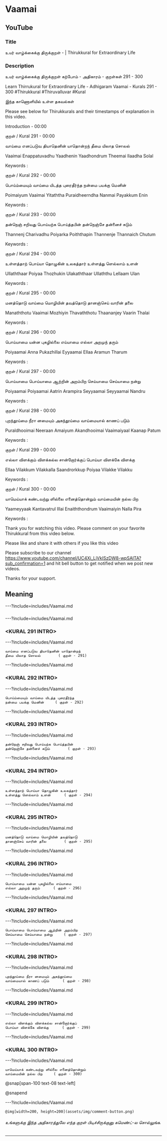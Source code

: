 # Vaamai 

## YouTube 


### Title 


உயர் வாழ்க்கைக்கு திருக்குறள் - <ADHIGARAM> | Thirukkural for Extraordinary Life  


### Description 


உயர் வாழ்க்கைக்கு திருக்குறள் கற்போம் - அதிகாரம் <ADHIGARAM> - குறள்கள் 291 - 300  


Learn Thirrukural for Extraordinary Life - Adhigaram Vaamai - Kurals 291 - 300 #Thirukkural #Thiruvalluvar #Kural  


இந்த காணொளியில் உள்ள தகவல்கள் 


<THUMBNAIL POINTS> 


Please see below for Thirukkurals  and their timestamps of explanation in this video. 


Introduction - 00:00 


குறள் / Kural 291 - 00:00 

வாய்மை எனப்படுவ தியாதெனின் யாதொன்றந்
தீமை யிலாத சொலல்		

Vaaimai Enappatuvadhu  Yaadhenin  Yaadhondrum
Theemai  Ilaadha  Solal 		

Keywords : 

குறள் / Kural 292 - 00:00 

பொய்ம்மையும் வாய்மை யிடத்த புரைதீர்ந்த
நன்மை பயக்கு மெனின்		

Poimaiyum Vaaimai  Yitaththa  Puraidheerndha
Nanmai  Payakkum  Enin 		

Keywords : 

குறள் / Kural 293 - 00:00 

தன்நெஞ் சறிவது பொய்யற்க பொய்த்தபின்
தன்நெஞ்சே தன்னைச் சுடும்		

Thannenj Charivadhu  Poiyarka  Poiththapin
Thannenje  Thannaich  Chutum 		

Keywords : 

குறள் / Kural 294 - 00:00 

உள்ளத்தாற் பொய்யா தொழுகின் உலகத்தார்
உள்ளத்து ளெல்லாம் உளன்		

Ullaththaar Poiyaa  Thozhukin  Ulakaththaar
Ullaththu  Lellaam  Ulan 		

Keywords : 

குறள் / Kural 295 - 00:00 

மனத்தொடு வாய்மை மொழியின் தவத்தொடு
தானஞ்செய் வாரின் தலை		

Manaththotu Vaaimai  Mozhiyin  Thavaththotu
Thaananjey  Vaarin  Thalai 		

Keywords : 

குறள் / Kural 296 - 00:00 

பொய்யாமை யன்ன புகழில்லை எய்யாமை
எல்லா அறமுந் தரும்		

Poiyaamai Anna  Pukazhillai  Eyyaamai
Ellaa  Aramun  Tharum 		

Keywords : 

குறள் / Kural 297 - 00:00 

பொய்யாமை பொய்யாமை ஆற்றின் அறம்பிற
செய்யாமை செய்யாமை நன்று		

Poiyaamai Poiyaamai  Aatrin  Arampira
Seyyaamai  Seyyaamai  Nandru 		

Keywords : 

குறள் / Kural 298 - 00:00 

புறந்தூய்மை நீரா னமையும் அகந்தூய்மை
வாய்மையால் காணப் படும்		

Puraldhooimai Neeraan  Amaiyum  Akandhooimai
Vaaimaiyaal  Kaanap  Patum 		

Keywords : 

குறள் / Kural 299 - 00:00 

எல்லா விளக்கும் விளக்கல்ல சான்றோர்க்குப்
பொய்யா விளக்கே விளக்கு		

Ellaa Vilakkum  Vilakkalla  Saandrorkkup
Poiyaa  Vilakke  Vilakku 		

Keywords : 

குறள் / Kural 300 - 00:00 

யாமெய்யாக் கண்டவற்று ளில்லை எனைத்தொன்றும்
வாய்மையின் நல்ல பிற		

Yaameyyaak Kantavatrul  Illai  Enaiththondrum
Vaaimaiyin  Nalla  Pira 		

Keywords : 



Thank you for watching this video. Please comment on your favorite Thirukkural from this video below. 


Please like and share it with others if you like this video 


Please subscribe to our channel https://www.youtube.com/channel/UC4Xi_LjVkISzDW8-wpSAITA?sub_confirmation=1 and hit bell button to get notified when we post new videos. 


Thanks for your support. 


## Meaning 

---?include=includes/Vaamai.md 

### <ADHIGHARAM INTRO> 

---?include=includes/Vaamai.md 

### <KURAL 291 INTRO> 

---?include=includes/Vaamai.md 

```
வாய்மை எனப்படுவ தியாதெனின் யாதொன்றந்
தீமை யிலாத சொலல்		( குறள் - 291)
```
---?include=includes/Vaamai.md 

### <KURAL 292 INTRO> 

---?include=includes/Vaamai.md 

```
பொய்ம்மையும் வாய்மை யிடத்த புரைதீர்ந்த
நன்மை பயக்கு மெனின்		( குறள் - 292)
```
---?include=includes/Vaamai.md 

### <KURAL 293 INTRO> 

---?include=includes/Vaamai.md 

```
தன்நெஞ் சறிவது பொய்யற்க பொய்த்தபின்
தன்நெஞ்சே தன்னைச் சுடும்		( குறள் - 293)
```
---?include=includes/Vaamai.md 

### <KURAL 294 INTRO> 

---?include=includes/Vaamai.md 

```
உள்ளத்தாற் பொய்யா தொழுகின் உலகத்தார்
உள்ளத்து ளெல்லாம் உளன்		( குறள் - 294)
```
---?include=includes/Vaamai.md 

### <KURAL 295 INTRO> 

---?include=includes/Vaamai.md 

```
மனத்தொடு வாய்மை மொழியின் தவத்தொடு
தானஞ்செய் வாரின் தலை		( குறள் - 295)
```
---?include=includes/Vaamai.md 

### <KURAL 296 INTRO> 

---?include=includes/Vaamai.md 

```
பொய்யாமை யன்ன புகழில்லை எய்யாமை
எல்லா அறமுந் தரும்		( குறள் - 296)
```
---?include=includes/Vaamai.md 

### <KURAL 297 INTRO> 

---?include=includes/Vaamai.md 

```
பொய்யாமை பொய்யாமை ஆற்றின் அறம்பிற
செய்யாமை செய்யாமை நன்று		( குறள் - 297)
```
---?include=includes/Vaamai.md 

### <KURAL 298 INTRO> 

---?include=includes/Vaamai.md 

```
புறந்தூய்மை நீரா னமையும் அகந்தூய்மை
வாய்மையால் காணப் படும்		( குறள் - 298)
```
---?include=includes/Vaamai.md 

### <KURAL 299 INTRO> 

---?include=includes/Vaamai.md 

```
எல்லா விளக்கும் விளக்கல்ல சான்றோர்க்குப்
பொய்யா விளக்கே விளக்கு		( குறள் - 299)
```
---?include=includes/Vaamai.md 

### <KURAL 300 INTRO> 

---?include=includes/Vaamai.md 

```
யாமெய்யாக் கண்டவற்று ளில்லை எனைத்தொன்றும்
வாய்மையின் நல்ல பிற		( குறள் - 300)
```
@snap[span-100 text-08 text-left]
<div class="conclusion" >
<CONCLUSION>

</div>

@snapend


---?include=includes/Vaamai.md 


`@img[width=200, height=200](assets/img/comment-button.png)` 


###### உங்களுக்கு இந்த அதிகாரத்துலே எந்த குறள் பிடிச்சிருக்குனு கமெண்ட்-ல சொல்லுங்க. 


--- 


